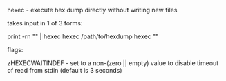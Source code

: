 hexec - execute hex dump directly without writing new files


takes input in 1 of 3 forms: 

print -rn "<hexdump>" | hexec
hexec /path/to/hexdump
hexec "<hexdump>"


flags:

  zHEXECWAITINDEF - set to a non-(zero || empty) value to disable timeout of read from stdin (default is 3 seconds)
